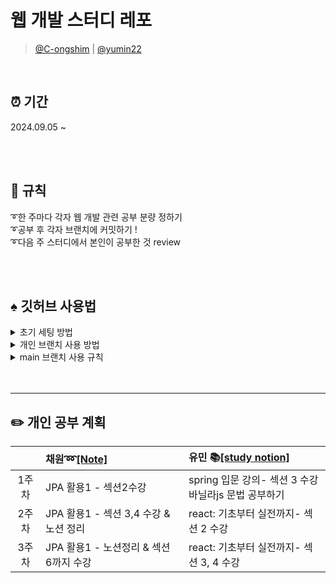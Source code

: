 # 웹 개발 스터디 레포
> [@C-ongshim](https://github.com/C-ongshim) | [@yumin22](https://github.com/yumin22)


<br/>

## ⏰ 기간
2024.09.05 ~

<br/><br/>

## 📌 규칙
➰한 주마다 각자 웹 개발 관련 공부 분량 정하기 <br/>
➰공부 후 각자 브랜치에 커밋하기 !<br/>
➰다음 주 스터디에서 본인이 공부한 것 review<br/>

<br/><br/>
  
## ♠️ 깃허브 사용법
<details>
  <summary>초기 세팅 방법</summary>
  1. local에 원하는 폴더 생성<br/>
  2. 루트 디렉토리에 git init<br/>
  3. git clone {레포지토리 주소} <strong>(레포 내용 받아오기)</strong><br/>
  -> 연결 확인: git remote -v<br/>
  4. git checkout -b {원하는 브랜치 이름} <strong>(새로운 브랜치 생성)</strong> <br/>
  -> local 브랜치 및 현재 위치 브랜치 확인: git branch<br/>
  -> origin 브랜치 확인 가능: git branch -r
</details>

<details>
  <summary>개인 브랜치 사용 방법</summary>
  ✔️ 코드파일 올리고 싶을 때<br/>
  -> git add . <strong>(루트 디렉토리 내 모든 파일 스테이징)</strong><br/>
  -> git commit -m "{원하는 커밋 명}" <strong>(add한 파일 로컬저장소에 저장)</strong><br/>
  -> git push origin {원하는 브랜치 이름}<strong>(commit을 원격저장소에 반영)</strong>
</details>

<details>
  <summary>main 브랜치 사용 규칙</summary>
  
  공부 계획표 작성: 본인 이름 아래아래 칸 |  | 사이에 작성, 줄넘김은 `<br/>`태그 넣기
</details


<br/><br/>

---
## ✏️ 개인 공부 계획
||채원➿[[Note]](https://www.notion.so/Spring-Study-2837e77c8b3947069aa0ed293ac8ae5c?pvs=4)|유민 📚[[study notion]](https://stream-damselfly-2b5.notion.site/10eb2bf3cbd7809f9f9af9da90baacb6?pvs=4)|
|:--:|:--|:--|
|1주차|JPA 활용1 - 섹션2수강|spring 입문 강의- 섹션 3 수강<br/>바닐라js 문법 공부하기|
|2주차|JPA 활용1 - 섹션 3,4 수강 & 노션 정리|react: 기초부터 실전까지- 섹션 2 수강|
|3주차|JPA 활용1 - 노션정리 & 섹션 6까지 수강|react: 기초부터 실전까지- 섹션 3, 4 수강|

